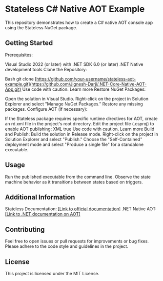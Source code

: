 # Stateless C# Native AOT Example

This repository demonstrates how to create a C# native AOT console app using the Stateless NuGet package.

## Getting Started

Prerequisites:

Visual Studio 2022 (or later) with .NET SDK 6.0 (or later)
.NET Native development tools
Clone the Repository:

Bash
git clone [https://github.com/your-username/stateless-aot-example.git](https://github.com/Jignesh-Darji/.NET-Core-Native-AOT-App.git)
Use code with caution. Learn more
Restore NuGet Packages:

Open the solution in Visual Studio.
Right-click on the project in Solution Explorer and select "Manage NuGet Packages."
Restore any missing packages.
Configure AOT (if necessary):

If the Stateless package requires specific runtime directives for AOT, create an rd.xml file in the project's root directory.
Edit the project file (.csproj) to enable AOT publishing:
XML
<PropertyGroup>
  <PublishAot>true</PublishAot>
</PropertyGroup>
Use code with caution. Learn more
Build and Publish:
Build the solution in Release mode.
Right-click on the project in Solution Explorer and select "Publish."
Choose the "Self-Contained" deployment mode and select "Produce a single file" for a standalone executable.
## Usage

Run the published executable from the command line.
Observe the state machine behavior as it transitions between states based on triggers.
 
## Additional Information

Stateless Documentation: [[Link to official documentation]](https://www.nuget.org/packages/Stateless/)
.NET Native AOT: [[Link to .NET documentation on AOT]](https://learn.microsoft.com/en-us/dotnet/core/deploying/native-aot/?tabs=net7%2Cwindows)
## Contributing

Feel free to open issues or pull requests for improvements or bug fixes.
Please adhere to the code style and guidelines in the project.
## License

This project is licensed under the MIT License.
